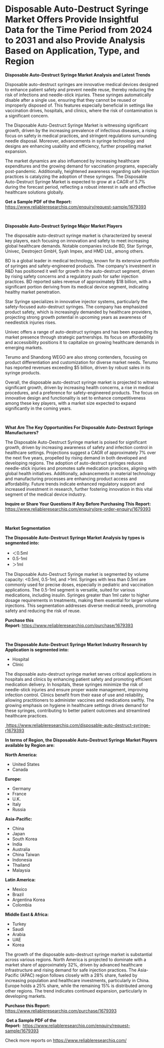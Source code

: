 <p><h1>Disposable Auto-Destruct Syringe Market Offers Provide Insightful Data for the Time Period from 2024 to 2031 and also Provide Analysis Based on Application, Type, and Region</h1></p><p><strong>Disposable Auto-Destruct Syringe Market Analysis and Latest Trends</strong></p>
<p><p>Disposable auto-destruct syringes are innovative medical devices designed to enhance patient safety and prevent needle reuse, thereby reducing the risk of infections and needle-stick injuries. These syringes automatically disable after a single use, ensuring that they cannot be reused or improperly disposed of. This features especially beneficial in settings like vaccination drives, hospitals, and clinics, where the risk of contamination is a significant concern.</p><p>The Disposable Auto-Destruct Syringe Market is witnessing significant growth, driven by the increasing prevalence of infectious diseases, a rising focus on safety in medical practices, and stringent regulations surrounding needle disposal. Moreover, advancements in syringe technology and designs are enhancing usability and efficiency, further propelling market expansion.</p><p>The market dynamics are also influenced by increasing healthcare expenditures and the growing demand for vaccination programs, especially post-pandemic. Additionally, heightened awareness regarding safe injection practices is catalyzing the adoption of these syringes. The Disposable Auto-Destruct Syringe Market is expected to grow at a CAGR of 5.7% during the forecast period, reflecting a robust interest in safe and effective healthcare solutions globally.</p></p>
<p><strong>Get a Sample PDF of the Report:&nbsp;</strong> <a href="https://www.reliableresearchiq.com/enquiry/request-sample/1679393?utm_campaign=1834&utm_medium=2&utm_source=Github&utm_content=ia&utm_term=28122024&utm_id=disposable-auto-destruct-syringe">https://www.reliableresearchiq.com/enquiry/request-sample/1679393</a></p>
<p>&nbsp;</p>
<p><strong>Disposable Auto-Destruct Syringe Major Market Players</strong></p>
<p><p>The disposable auto-destruct syringe market is characterized by several key players, each focusing on innovation and safety to meet increasing global healthcare demands. Notable companies include BD, Star Syringe, Univec, Destroject GmbH, Syah Impex, and HMD Ltd., among others.</p><p>BD is a global leader in medical technology, known for its extensive portfolio of syringes and safety-engineered products. The company's investment in R&D has positioned it well for growth in the auto-destruct segment, driven by rising safety concerns and a regulatory push for safer injection practices. BD reported sales revenue of approximately $18 billion, with a significant portion deriving from its medical device segment, indicating healthy market penetration.</p><p>Star Syringe specializes in innovative injector systems, particularly the safety-focused auto-destruct syringes. The company has emphasized product safety, which is increasingly demanded by healthcare providers, projecting strong growth potential in upcoming years as awareness of needlestick injuries rises.</p><p>Univec offers a range of auto-destruct syringes and has been expanding its market presence through strategic partnerships. Its focus on affordability and accessibility positions it to capitalize on growing healthcare demands in emerging markets.</p><p>Terumo and Shandong WEGO are also strong contenders, focusing on product differentiation and customization for diverse market needs. Terumo has reported revenues exceeding $5 billion, driven by robust sales in its syringe products.</p><p>Overall, the disposable auto-destruct syringe market is projected to witness significant growth, driven by increasing health concerns, a rise in medical procedures, and a preference for safety-engineered products. The focus on innovative design and functionality is set to enhance competitiveness among these key players, with a market size expected to expand significantly in the coming years.</p></p>
<p>&nbsp;</p>
<p><strong>What Are The Key Opportunities For Disposable Auto-Destruct Syringe Manufacturers?</strong></p>
<p><p>The Disposable Auto-Destruct Syringe market is poised for significant growth, driven by increasing awareness of safety and infection control in healthcare settings. Projections suggest a CAGR of approximately 7% over the next five years, propelled by rising demand in both developed and developing regions. The adoption of auto-destruct syringes reduces needle-stick injuries and promotes safe medication practices, aligning with global health initiatives. Additionally, advancements in material technology and manufacturing processes are enhancing product access and affordability. Future trends indicate enhanced regulatory support and increased investment in research, further fostering innovation in this vital segment of the medical device industry.</p></p>
<p><strong>Inquire or Share Your Questions If Any Before Purchasing This Report:</strong> <a href="https://www.reliableresearchiq.com/enquiry/pre-order-enquiry/1679393?utm_campaign=1834&utm_medium=2&utm_source=Github&utm_content=ia&utm_term=28122024&utm_id=disposable-auto-destruct-syringe">https://www.reliableresearchiq.com/enquiry/pre-order-enquiry/1679393</a></p>
<p>&nbsp;</p>
<p><strong>Market Segmentation</strong></p>
<p><strong>The Disposable Auto-Destruct Syringe Market Analysis by types is segmented into:</strong></p>
<p><ul><li>＜0.5ml</li><li>0.5-1ml</li><li>＞1ml</li></ul></p>
<p><p>The Disposable Auto-Destruct Syringe market is segmented by volume capacity: <0.5ml, 0.5-1ml, and >1ml. Syringes with less than 0.5ml are commonly used for precise doses, especially in pediatric and vaccination applications. The 0.5-1ml segment is versatile, suited for various medications, including insulin. Syringes greater than 1ml cater to higher dosage requirements in treatments, making them essential for larger volume injections. This segmentation addresses diverse medical needs, promoting safety and reducing the risk of reuse.</p></p>
<p><strong>Purchase this Report:&nbsp;</strong><a href="https://www.reliableresearchiq.com/purchase/1679393?utm_campaign=1834&utm_medium=2&utm_source=Github&utm_content=ia&utm_term=28122024&utm_id=disposable-auto-destruct-syringe">https://www.reliableresearchiq.com/purchase/1679393</a></p>
<p>&nbsp;</p>
<p><strong>The Disposable Auto-Destruct Syringe Market Industry Research by Application is segmented into:</strong></p>
<p><ul><li>Hospital</li><li>Clinic</li></ul></p>
<p><p>The disposable auto-destruct syringe market serves critical applications in hospitals and clinics by enhancing patient safety and promoting efficient medication delivery. In hospitals, these syringes minimize the risk of needle-stick injuries and ensure proper waste management, improving infection control. Clinics benefit from their ease of use and reliability, allowing practitioners to administer vaccines and medications swiftly. The growing emphasis on hygiene in healthcare settings drives demand for these syringes, contributing to better patient outcomes and streamlined healthcare practices.</p></p>
<p><a href="https://www.reliableresearchiq.com/disposable-auto-destruct-syringe-r1679393?utm_campaign=1834&utm_medium=2&utm_source=Github&utm_content=ia&utm_term=28122024&utm_id=disposable-auto-destruct-syringe">&nbsp;https://www.reliableresearchiq.com/disposable-auto-destruct-syringe-r1679393</a></p>
<p><strong>In terms of Region, the Disposable Auto-Destruct Syringe Market Players available by Region are:</strong></p>
<p>
    <p> <strong> North America: </strong>
        <ul>
            <li>United States</li>
            <li>Canada</li>
        </ul>
        </p> 
    <p> <strong> Europe: </strong>
        <ul>
            <li>Germany</li>
            <li>France</li>
            <li>U.K.</li>
            <li>Italy</li>
            <li>Russia</li>
        </ul>
        </p> 
    <p> <strong> Asia-Pacific: </strong>
        <ul>
            <li>China</li>
            <li>Japan</li>
            <li>South Korea</li>
            <li>India</li>
            <li>Australia</li>
            <li>China Taiwan</li>
            <li>Indonesia</li>
            <li>Thailand</li>
            <li>Malaysia</li>
        </ul>
        </p> 
    <p> <strong> Latin America: </strong>
        <ul>
            <li>Mexico</li>
            <li>Brazil</li>
            <li>Argentina Korea</li>
            <li>Colombia</li>
        </ul>
        </p> 
    <p> <strong> Middle East & Africa: </strong>
        <ul>
            <li>Turkey</li>
            <li>Saudi</li>
            <li>Arabia</li>
            <li>UAE</li>
            <li>Korea</li>
        </ul>
    </p>
    </p>
<p><p>The growth of the disposable auto-destruct syringe market is substantial across various regions. North America is projected to dominate with a market share of approximately 32%, driven by advanced healthcare infrastructure and rising demand for safe injection practices. The Asia-Pacific (APAC) region follows closely with a 28% share, fueled by increasing population and healthcare investments, particularly in China. Europe holds a 25% share, while the remaining 15% is distributed among other regions. The trend indicates continued expansion, particularly in developing markets.</p></p>
<p><strong>Purchase this Report: </strong><a href="https://www.reliableresearchiq.com/purchase/1679393?utm_campaign=1834&utm_medium=2&utm_source=Github&utm_content=ia&utm_term=28122024&utm_id=disposable-auto-destruct-syringe">https://www.reliableresearchiq.com/purchase/1679393</a></p>
<p>&nbsp;<strong>Get a Sample PDF of the Report:&nbsp;&nbsp;</strong><a href="https://www.reliableresearchiq.com/enquiry/request-sample/1679393?utm_campaign=1834&utm_medium=2&utm_source=Github&utm_content=ia&utm_term=28122024&utm_id=disposable-auto-destruct-syringe">https://www.reliableresearchiq.com/enquiry/request-sample/1679393</a></p>
<p><strong></strong></p>
<p>Check more reports on <a href="https://www.reliableresearchiq.com/?utm_campaign=1834&utm_medium=2&utm_source=Github&utm_content=ia&utm_term=28122024&utm_id=disposable-auto-destruct-syringe">https://www.reliableresearchiq.com/</a></p>